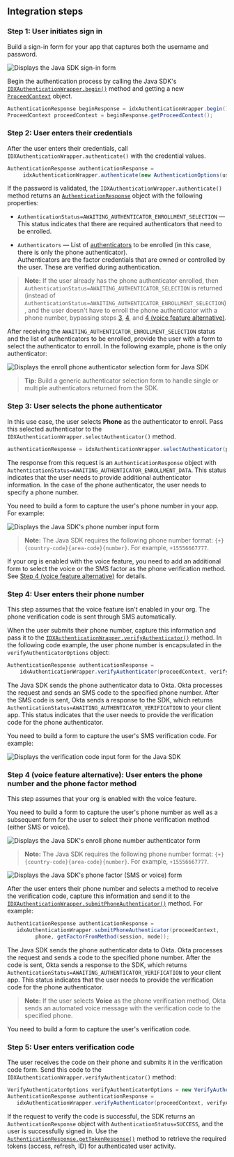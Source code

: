 ## Integration steps

### Step 1: User initiates sign in

Build a sign-in form for your app that captures both the username and password.

<div class="common-image-format">

![Displays the Java SDK sign-in form](/img/oie-embedded-sdk/oie-embedded-sdk-use-case-simple-sign-on-screenshot-sign-in-java.png)

</div>

Begin the authentication process by calling the Java SDK's [`IDXAuthenticationWrapper.begin()`](https://github.com/okta/okta-idx-java/blob/master/api/src/main/java/com/okta/idx/sdk/api/client/IDXAuthenticationWrapper.java#L603) method and getting a new [`ProceedContext`](https://github.com/okta/okta-idx-java/blob/master/api/src/main/java/com/okta/idx/sdk/api/client/ProceedContext.java) object.

```java
AuthenticationResponse beginResponse = idxAuthenticationWrapper.begin();
ProceedContext proceedContext = beginResponse.getProceedContext();
```

### Step 2: User enters their credentials

After the user enters their credentials, call `IDXAuthenticationWrapper.authenticate()` with the credential values.

```java
AuthenticationResponse authenticationResponse =
     idxAuthenticationWrapper.authenticate(new AuthenticationOptions(username, password.toCharArray()), proceedContext);
```

If the password is validated, the `IDXAuthenticationWrapper.authenticate()` method returns an [`AuthenticationResponse`](https://github.com/okta/okta-idx-java/blob/master/api/src/main/java/com/okta/idx/sdk/api/response/AuthenticationResponse.java) object with the following properties:

* `AuthenticationStatus=AWAITING_AUTHENTICATOR_ENROLLMENT_SELECTION` &mdash; This status indicates that there are required authenticators that need to be enrolled.

* `Authenticators` &mdash; List of [authenticators](https://github.com/okta/okta-idx-java/blob/master/api/src/main/java/com/okta/idx/sdk/api/client/Authenticator.java) to be enrolled (in this case, there is only the phone authenticator). <br>
    Authenticators are the factor credentials that are owned or controlled by the user. These are verified during authentication.

> **Note:** If the user already has the phone authenticator enrolled, then `AuthenticationStatus=AWAITING_AUTHENTICATOR_SELECTION` is returned (instead of `AuthenticationStatus=AWAITING_AUTHENTICATOR_ENROLLMENT_SELECTION`), and the user doesn't have to enroll the phone authenticator with a phone number, bypassing steps [3](#step-3-user-selects-phone-authenticator), [4](#step-4-user-enters-phone-number), and [4 (voice feature alternative)](#step-4-voice-feature-alternative-user-enters-phone-number-and-phone-factor-method).

After receiving the `AWAITING_AUTHENTICATOR_ENROLLMENT_SELECTION` status and the list of authenticators to be enrolled, provide the user with a form to select the authenticator to enroll. In the following example, phone is the only authenticator:

<div class="common-image-format">

![Displays the enroll phone authenticator selection form for Java SDK](/img/oie-embedded-sdk/oie-embedded-sdk-use-case-sign-in-pwd-phone-enroll-phone-java.png)

</div>

> **Tip:** Build a generic authenticator selection form to handle single or multiple authenticators returned from the SDK.

### Step 3: User selects the phone authenticator

In this use case, the user selects **Phone** as the authenticator to enroll. Pass this selected authenticator to the `IDXAuthenticationWrapper.selectAuthenticator()` method.

```java
authenticationResponse = idxAuthenticationWrapper.selectAuthenticator(proceedContext, authenticator);
```

The response from this request is an `AuthenticationResponse` object with `AuthenticationStatus=AWAITING_AUTHENTICATOR_ENROLLMENT_DATA`. This status indicates that the user needs to provide additional authenticator information. In the case of the phone authenticator, the user needs to specify a phone number.

You need to build a form to capture the user's phone number in your app. For example:

<div class="common-image-format">

![Displays the Java SDK's phone number input form](/img/oie-embedded-sdk/oie-embedded-sdk-use-case-simple-sign-in-pwd-phone-numberscreen-java.png)

</div>

> **Note:** The Java SDK requires the following phone number format: `{+}{country-code}{area-code}{number}`. For example, `+15556667777`.

If your org is enabled with the voice feature, you need to add an additional form to select the voice or the SMS factor as the phone verification method. See [Step 4 (voice feature alternative)](#step-4-voice-feature-alternative-user-enters-phone-number-and-phone-factor-method) for details.

### Step 4: User enters their phone number

This step assumes that the voice feature isn't enabled in your org. The phone verification code is sent through SMS automatically.

When the user submits their phone number, capture this information and pass it to the [`IDXAuthenticationWrapper.verifyAuthenticator()`](https://github.com/okta/okta-idx-java/blob/master/api/src/main/java/com/okta/idx/sdk/api/client/IDXAuthenticationWrapper.java#L368) method. In the following code example, the user phone number is encapsulated in the `verifyAuthenticatorOptions` object:

```java
AuthenticationResponse authenticationResponse =
    idxAuthenticationWrapper.verifyAuthenticator(proceedContext, verifyAuthenticatorOptions);
```

The Java SDK sends the phone authenticator data to Okta. Okta processes the request and sends an SMS code to the specified phone number. After the SMS code is sent, Okta sends a response to the SDK, which returns `AuthenticationStatus=AWAITING_AUTHENTICATOR_VERIFICATION` to your client app. This status indicates that the user needs to provide the verification code for the phone authenticator.

You need to build a form to capture the user's SMS verification code. For example:

<div class="common-image-format">

![Displays the verification code input form for the Java SDK](/img/oie-embedded-sdk/oie-embedded-sdk-use-case-simple-sign-in-pwd-phone-verify-email-code-java.png)

</div>

### Step 4 (voice feature alternative): User enters the phone number and the phone factor method

This step assumes that your org is enabled with the voice feature.

You need to build a form to capture the user's phone number as well as a subsequent form for the user to select their phone verification method (either SMS or voice).

<div class="common-image-format">

![Displays the Java SDK's enroll phone number authenticator form](/img/oie-embedded-sdk/oie-embedded-sdk-use-case-simple-self-serv-screen-verify-phone-num-java.png)

</div>

> **Note:** The Java SDK requires the following phone number format: `{+}{country-code}{area-code}{number}`. For example, `+15556667777`.

<div class="common-image-format">

![Displays the Java SDK's phone factor (SMS or voice) form](/img/oie-embedded-sdk/oie-embedded-sdk-use-case-simple-self-serv-screen-verify-phone-mode-java.png)

</div>

After the user enters their phone number and selects a method to receive the verification code, capture this information and send it to the [`IDXAuthenticationWrapper.submitPhoneAuthenticator()`](https://github.com/okta/okta-idx-java/blob/master/api/src/main/java/com/okta/idx/sdk/api/client/IDXAuthenticationWrapper.java#L398) method. For example:

```java
AuthenticationResponse authenticationResponse =
   idxAuthenticationWrapper.submitPhoneAuthenticator(proceedContext,
         phone, getFactorFromMethod(session, mode));
```

The Java SDK sends the phone authenticator data to Okta. Okta processes the request and sends a code to the specified phone number. After the code is sent, Okta sends a response to the SDK, which returns `AuthenticationStatus=AWAITING_AUTHENTICATOR_VERIFICATION` to your client app. This status indicates that the user needs to provide the verification code for the phone authenticator.

> **Note:** If the user selects **Voice** as the phone verification method, Okta sends an automated voice message with the verification code to the specified phone.

You need to build a form to capture the user's verification code.

### Step 5: User enters verification code

The user receives the code on their phone and submits it in the verification code form. Send this code to the `IDXAuthenticationWrapper.verifyAuthenticator()` method:

```java
VerifyAuthenticatorOptions verifyAuthenticatorOptions = new VerifyAuthenticatorOptions(code);
AuthenticationResponse authenticationResponse =
   idxAuthenticationWrapper.verifyAuthenticator(proceedContext, verifyAuthenticatorOptions);
```

If the request to verify the code is successful, the SDK returns an `AuthenticationResponse` object with `AuthenticationStatus=SUCCESS`, and the user is successfully signed in. Use the [`AuthenticationResponse.getTokenResponse()`](https://github.com/okta/okta-idx-java/blob/master/api/src/main/java/com/okta/idx/sdk/api/response/AuthenticationResponse.java#L43) method to retrieve the required tokens (access, refresh, ID) for authenticated user activity.
